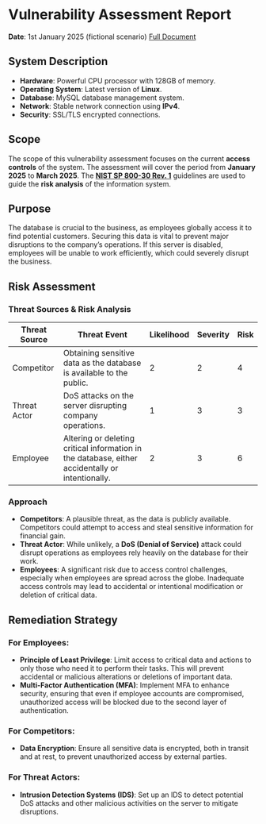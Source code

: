 # Vulnerability Assessment Report
**Date**: 1st January 2025
(fictional scenario)
[Full Document](https://docs.google.com/document/d/1YElszKFvWJETMz1jjPP2qGpzgasPqsWPXKKxHxnfZ80/edit?tab=t.0)

## System Description
- **Hardware**: Powerful CPU processor with 128GB of memory.
- **Operating System**: Latest version of **Linux**.
- **Database**: MySQL database management system.
- **Network**: Stable network connection using **IPv4**.
- **Security**: SSL/TLS encrypted connections.

## Scope
The scope of this vulnerability assessment focuses on the current **access controls** of the system. The assessment will cover the period from **January 2025** to **March 2025**. The [**NIST SP 800-30 Rev. 1**](https://docs.google.com/document/d/1pRpdpQMEWskxSkwqEMv8W7A7x8GXQlcn0hEcDzWet3Y/template/preview?resourcekey=0-3GRRWAd8HryVgof-Jc33yA) guidelines are used to guide the **risk analysis** of the information system.

## Purpose
The database is crucial to the business, as employees globally access it to find potential customers. Securing this data is vital to prevent major disruptions to the company’s operations. If this server is disabled, employees will be unable to work efficiently, which could severely disrupt the business.

## Risk Assessment

### Threat Sources & Risk Analysis

| **Threat Source**  | **Threat Event**                                                        | **Likelihood** | **Severity** | **Risk** |
|-------------------|-------------------------------------------------------------------------|----------------|--------------|----------|
| Competitor        | Obtaining sensitive data as the database is available to the public.    | 2              | 2            | 4        |
| Threat Actor      | DoS attacks on the server disrupting company operations.                | 1              | 3            | 3        |
| Employee          | Altering or deleting critical information in the database, either accidentally or intentionally. | 2              | 3            | 6        |

### Approach
- **Competitors**: A plausible threat, as the data is publicly available. Competitors could attempt to access and steal sensitive information for financial gain.
- **Threat Actor**: While unlikely, a **DoS (Denial of Service)** attack could disrupt operations as employees rely heavily on the database for their work.
- **Employees**: A significant risk due to access control challenges, especially when employees are spread across the globe. Inadequate access controls may lead to accidental or intentional modification or deletion of critical data.

## Remediation Strategy

### For Employees:
- **Principle of Least Privilege**: Limit access to critical data and actions to only those who need it to perform their tasks. This will prevent accidental or malicious alterations or deletions of important data.
- **Multi-Factor Authentication (MFA)**: Implement MFA to enhance security, ensuring that even if employee accounts are compromised, unauthorized access will be blocked due to the second layer of authentication.

### For Competitors:
- **Data Encryption**: Ensure all sensitive data is encrypted, both in transit and at rest, to prevent unauthorized access by external parties.

### For Threat Actors:
- **Intrusion Detection Systems (IDS)**: Set up an IDS to detect potential DoS attacks and other malicious activities on the server to mitigate disruptions.

